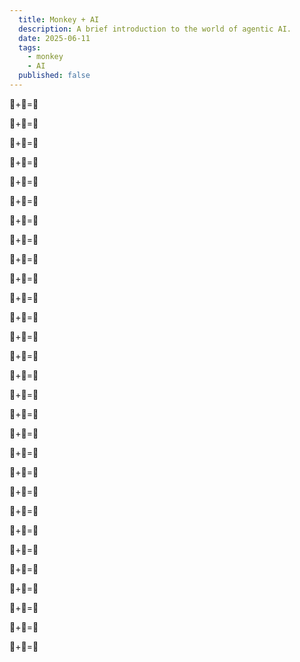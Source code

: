 ```yaml
---
  title: Monkey + AI
  description: A brief introduction to the world of agentic AI.
  date: 2025-06-11
  tags: 
    - monkey
    - AI
  published: false
---
```


&#128584;+&#129302;=&#128169;

&#128584;+&#129302;=&#128169;

&#128584;+&#129302;=&#128169;

&#128584;+&#129302;=&#128169;

&#128584;+&#129302;=&#128169;

&#128584;+&#129302;=&#128169;

&#128584;+&#129302;=&#128169;

&#128584;+&#129302;=&#128169;

&#128584;+&#129302;=&#128169;

&#128584;+&#129302;=&#128169;

&#128584;+&#129302;=&#128169;

&#128584;+&#129302;=&#128169;

&#128584;+&#129302;=&#128169;

&#128584;+&#129302;=&#128169;

&#128584;+&#129302;=&#128169;

&#128584;+&#129302;=&#128169;

&#128584;+&#129302;=&#128169;

&#128584;+&#129302;=&#128169;

&#128584;+&#129302;=&#128169;

&#128584;+&#129302;=&#128169;

&#128584;+&#129302;=&#128169;

&#128584;+&#129302;=&#128169;

&#128584;+&#129302;=&#128169;

&#128584;+&#129302;=&#128169;

&#128584;+&#129302;=&#128169;

&#128584;+&#129302;=&#128169;

&#128584;+&#129302;=&#128169;

&#128584;+&#129302;=&#128169;

&#128584;+&#129302;=&#128169;
